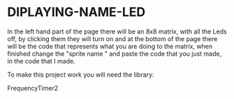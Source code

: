 # DIPLAYING-NAME-LED
In the left hand part of the page there will be an 8x8 matrix, with all the Leds off, by clicking them they will turn on and at the bottom of the page there will be the code that represents what you are doing to the matrix, when finished change the "sprite name " and paste the code that you just made, in the code that I made.

To make this project work you will need the library:

FrequencyTimer2

